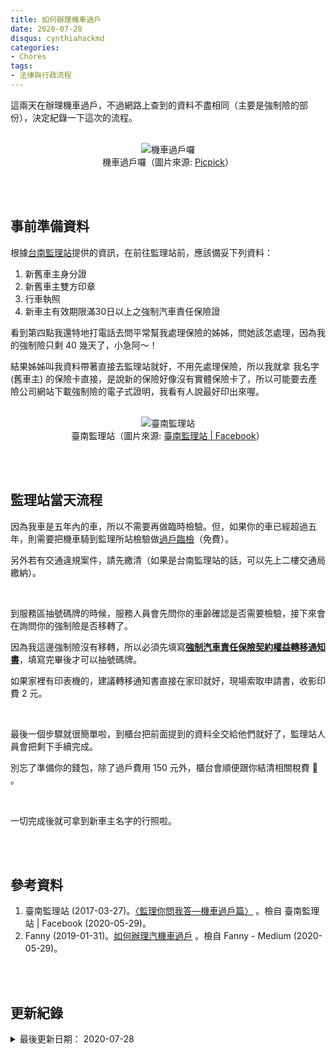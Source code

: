 ```yaml
---
title: 如何辦理機車過戶
date: 2020-07-28
disqus: cynthiahackmd
categories:
- Chores
tags:
- 法律與行政流程
--- 
```


這兩天在辦理機車過戶，不過網路上查到的資料不盡相同（主要是強制險的部份），決定紀錄一下這次的流程。

<!--more-->
<br>
<center> <img src="https://i.imgur.com/BaZKyrR.jpg" alt="機車過戶囉"></center>
<center class="imgtext">機車過戶囉（圖片來源: <a href="https://pxhere.com/zh/photo/501153" class="imgtext">Picpick</a>）</center>
 
<br><br>


## 事前準備資料

根據[台南監理站](https://www.facebook.com/311145242353662/posts/992655494202630/)提供的資訊，在前往監理站前，應該備妥下列資料：

1. 新舊車主身分證
2. 新舊車主雙方印章
3. 行車執照
4. 新車主有效期限滿30日以上之強制汽車責任保險證 

看到第四點我還特地打電話去問平常幫我處理保險的姊姊，問她該怎處理，因為我的強制險只剩 40 幾天了，小急阿～！

結果姊姊叫我資料帶著直接去監理站就好，<span class='highlighting'>不用先處理保險</span>，所以我就拿 <span class='highlighting'>我名字(舊車主)</span> 的保險卡直接，是說新的保險好像沒有實體保險卡了，所以可能要去產險公司網站下載強制險的<span class='highlighting'>電子式證明</span>，我看有人說最好印出來喔。

<br>

<center> <img src="https://i.imgur.com/A2slaec.jpg" alt="臺南監理站"></center>
<center class="imgtext">臺南監理站（圖片來源: <a href="https://www.facebook.com/%E8%87%BA%E5%8D%97%E7%9B%A3%E7%90%86%E7%AB%99-311145242353662/" class="imgtext"> 臺南監理站 | Facebook</a>）</center>
 

<br><br>

## 監理站當天流程

因為我車是五年內的車，所以不需要再做臨時檢驗。但，如果你的車已經<span class='highlighting'>超過五年</span>，則需要把機車騎到監理所站檢驗做[過戶臨檢](https://www.thb.gov.tw/page?node=77523aa5-9397-47bd-998e-6d61a89731c6)（免費）。

另外若有交通違規案件，請先繳清（如果是台南監理站的話，可以先上二樓交通局繳納）。

<br>

到服務區抽號碼牌的時候，服務人員會先問你的車齡確認是否需要檢驗，接下來會在詢問你的強制險是否移轉了。

因為我這邊強制險沒有移轉，所以必須先填寫[**強制汽車責任保險契約權益轉移通知書**](https://ws.www.gov.tw/Download.ashx?u=LzAwMS9VcGxvYWQvRm9ybXMvRmlsZXMvMzE1MjUzNDAxTS8zMTUyNTM0MDFNLUE1NS0xMjYtZm9ybXMucGRm&n=MzE1MjUzNDAxTS1BNTUtMTI2LWZvcm1zLnBkZg%3D%3D&ico%20=.pdf)，填寫完畢後才可以抽號碼牌。

如果家裡有印表機的，建議轉移通知書直接在家印就好，現場索取申請書，收影印費 2 元。

<br>

最後一個步驟就很簡單啦，到櫃台把前面提到的資料全交給他們就好了，監理站人員會把剩下手續完成。

別忘了準備你的錢包，除了過戶費用 150 元外，櫃台會順便跟你結清相關稅費 :money_with_wings: 。


<br> 

一切完成後就可拿到新車主名字的行照啦。

 
<br><br> 

## 參考資料 
1. 臺南監理站 (2017-03-27)。[〈監理你問我答—機車過戶篇〉](https://www.facebook.com/311145242353662/posts/992655494202630/) 。檢自 臺南監理站 | Facebook (2020-05-29)。
2. Fanny (2019-01-31)。[如何辦理汽機車過戶](https://medium.com/@fannylin0201/%E5%A6%82%E4%BD%95%E8%BE%A6%E7%90%86%E6%B1%BD%E6%A9%9F%E8%BB%8A%E9%81%8E%E6%88%B6-b0af21f0bad7) 。檢自 Fanny - Medium (2020-05-29)。

<br><br> 

## 更新紀錄
<details>
  <summary>最後更新日期： 2020-07-28</summary>
  <ul class="timestamp">
    　<li>2020-07-28 發布</li>
    　<li>2020-05-29 完稿</li>
  </ul>
</details>